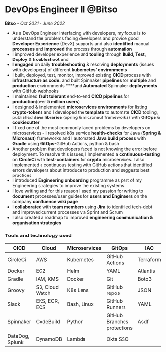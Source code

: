 # DevOps Engineer II @Bitso

**Bitso** - *Oct 2021 - June 2022*

- As a DevOps Engineer interfacing with developers, my focus is to understand the problems facing developers and provide good **Developer Experience**  (DevX) supports and also **identified** manual **processes** and **improved** the process through **automation**
- I improved developer experience and **tooling** through **Build, Test, Deploy** & **troubleshoot** and 
- **I engaged** on daily **troubleshooting** & resolving **deployments** (issues with developers) of different **kubernetes’ environments**
- I built, deployed, test, monitor, improved existing **CICD** process with **infrastructure as code.** and built Spinnaker **pipelines** for **multiple** and **production** environments ****and **Automated** Spinnaker **deployments** with GitHub webhooks
- I maintained **fault tolerant** end-to-end **CICD pipelines** for **production**(over **5 million users**)
- I designed & implemented **microservices environments** for listing **crypto-tokens** and I developed the **template** to automate **CICD** tooling, published **Java libraries** (spring & micronaut frameworks) with **GitOps** & **cookiecutter**
- I fixed one of the most commonly faced problems by developers on microservices - I resolved k8s service **health-checks** for Java (**Spring & Micronaut**) frameworks and I automated **Java build process** with **Gradle** using **GitOps**-GitHub Actions, python & bash
- Another problem that developers faced is not knowing the error before deployment. To resolve this issues, I Implemented a **continuous-testing** on **CircleCi** with **test-containers** for **crypto** microservices. I also implemented a continuous testing with GitHub actions that identified errors developers about introduce to production and suggests best practices
- I introduced **Engineering onboarding** programme as part of my Engineering strategies to improve the existing systems
- I love writing and for this reason I used my passion for writing to d**ocument** processes/user guides for **users and Engineers** on the company **confluence wiki page**
- I **collaborated** with **team members** using **Jira** to identified tech-debt and improved current processes via Sprint and Scrum
- I also created a roadmap to improved **engineering communication & organisation strategies**

### **Tools and technology used**

CICD            | Cloud          | Microservices  | GitOps         | IAC            | Collaboration
----------------|----------------|----------------|----------------|----------------|----------------
CircleCi        | AWS            | Kubernetes     | GitHub Actions | Terraform      | Jira
Docker          | EC2            |   Helm         | YAML           | Atlantis       | Slack
Gradle          | IAM, KMS       | Docker         | Git            |  Boto3         | Sprint
Groovy          | S3, Cloud Watch| K8s Lens       | GitHub repos   | JSON           | Kanban
Slack           | EKS, ECR, ECS  | Bash, Linux    | GitHub Runners | YAML           | Google Meet
Spinnaker       | CodeBuild      | Python         | GitHub Branches protections|Asdf| Zoom
 DataDog, Splunk| DynamoDB       | Lambda         | Okta SSO       |                | komodor
